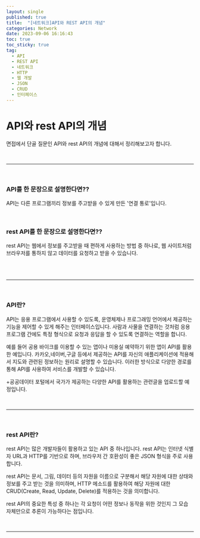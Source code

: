 ```yaml
---
layout: single
published: true
title:  "[네트워크]API와 REST API의 개념"
categories: Network
date: 2023-09-06 16:16:43
toc: true
toc_sticky: true
tag:   
  - API
  - REST API
  - 네트워크
  - HTTP
  - 웹 개발
  - JSON
  - CRUD
  - 인터페이스
---
```


# API와 rest API의 개념


<p>
면접에서 단골 질문인 API와 rest API의 개념에 대해서 정리해보고자 합니다.
</p>

<br>

----------------
<br>

### API를 한 문장으로 설명한다면??
<p>
API는 다른 프로그램끼리 정보를 주고받을 수 있게 만든 '연결 통로'입니다.
</p>

<br>

### rest API를 한 문장으로 설명한다면??
<p>
rest API는 웹에서 정보를 주고받을 때 편하게 사용하는 방법 중 하나로, 웹 사이트처럼 브라우저를 통하지 않고 데이터를 요청하고 받을 수 있습니다.
</p>






<br>
<br>

----------------
<br>





### API란?

<p>
API는 응용 프로그램에서 사용할 수 있도록, 운영체제나 프로그래밍 언어에서 제공하는 기능을 제어할 수 있게 해주는 인터페이스입니다. 사람과 사물을 연결하는 것처럼 응용 프로그램 간에도 특정 형식으로 요청과 응답을 할 수 있도록 연결하는 역할을 합니다.
</p>
<p>
예를 들어 공용 바이크를 이용할 수 있는 앱이나 미용실 예약하기 위한 앱이 API를 활용한 예입니다. 카카오,네이버,구글 등에서 제공하는 API를 자신의 애플리케이션에 적용해서 지도와 관련된 정보하는 원리로 설명할 수 있습니다. 이러한 방식으로 다양한 경로를 통해 API를 사용하여 서비스를 개발할 수 있습니다. 
</p>
<p>
+공공데이터 포털에서 국가가 제공하는 다양한 API를 활용하는 관련글을 업로드할 예정입니다.
</p>

<br>

----------------
<br>

### rest API란?

<p>
rest API는 많은 개발자들이 활용하고 있는 API 중 하나입니다. rest API는 인터넷 식별자 URL과 HTTP를 기반으로 하며, 브라우저 간 호환성이 좋은 JSON 형식을 주로 사용합니다. 
</p>
<p>
rest API는 문서, 그림, 데이터 등의 자원을 이름으로 구분해서 해당 자원에 대한 상태와 정보를 주고 받는 것을 의미하며, HTTP 메소드를 활용하여 해당 자원에 대한 CRUD(Create, Read, Update, Delete)를 적용하는 것을 의미합니다.
</p>
<p>
rest API의 중요한 특성 중 하나는 각 요청이 어떤 정보나 동작을 위한 것인지 그 모습 자체만으로 추론이 가능하다는 점입니다. 
</p>

<br>

----------------
<br>
